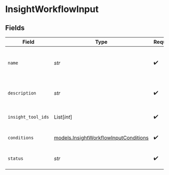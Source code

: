 # InsightWorkflowInput


## Fields

| Field                                                                                | Type                                                                                 | Required                                                                             | Description                                                                          |
| ------------------------------------------------------------------------------------ | ------------------------------------------------------------------------------------ | ------------------------------------------------------------------------------------ | ------------------------------------------------------------------------------------ |
| `name`                                                                               | *str*                                                                                | :heavy_check_mark:                                                                   | Human readable name of Insight Workflow                                              |
| `description`                                                                        | *str*                                                                                | :heavy_check_mark:                                                                   | Text description of Insight Workflow                                                 |
| `insight_tool_ids`                                                                   | List[*int*]                                                                          | :heavy_check_mark:                                                                   | List of Insight Tool IDs                                                             |
| `conditions`                                                                         | [models.InsightWorkflowInputConditions](../models/insightworkflowinputconditions.md) | :heavy_check_mark:                                                                   | Conditions for Insight Workflow                                                      |
| `status`                                                                             | *str*                                                                                | :heavy_check_mark:                                                                   | Status of the Insight Workflow                                                       |